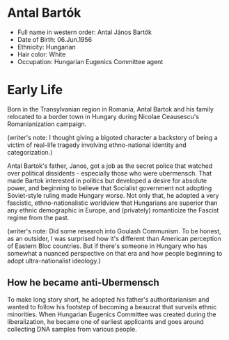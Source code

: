 # Antal Bartók

* Full name in western order: Antal János Bartók
* Date of Birth: 06.Jun.1956
* Ethnicity: Hungarian
* Hair color: White
* Occupation: Hungarian Eugenics Committee agent

# Early Life
Born in the Transylvanian region in Romania, Antal Bartok and his family 
relocated to a border town in Hungary during Nicolae Ceausescu's 
Romanianization campaign.

(writer's note: I thought giving a bigoted character a backstory of 
being a victim of real-life tragedy involving ethno-national identity 
and categorization.)

Antal Bartok's father, Janos, got a job as the secret police that 
watched over political dissidents - especially those who were 
ubermensch. That made Bartok interested in politics but developed a 
desire for absolute power, and beginning to believe that Socialist 
government not adopting Soviet-style ruling made Hungary worse. Not only 
that, he adopted a very fascistic, ethno-nationalistic worldview that 
Hungarians are superior than any ethnic demographic in Europe, and 
(privately) romanticize the Fascist regime from the past.

(writer's note: Did some research into Goulash Communism. To be honest, 
as an outsider, I was surprised how it's different than American 
perception of Eastern Bloc countries. But if there's someone in Hungary 
who has somewhat a nuanced perspective on that era and how people 
beginning to adopt ultra-nationalist ideology.)

## How he became anti-Ubermensch
To make long story short, he adopted his father's authoritarianism and 
wanted to follow his footstep of becoming a beaucrat that surveils 
ethnic minorities. When Hungarian Eugenics Committee was created during 
the liberalization, he became one of earliest applicants and goes around 
collecting DNA samples from various people.
